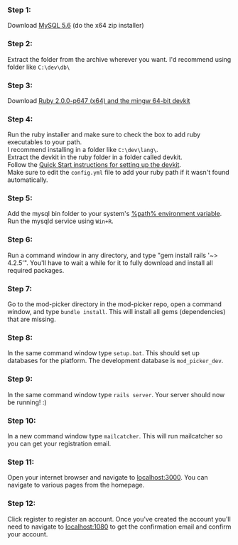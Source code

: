 ### Step 1:
Download [MySQL 5.6](https://dev.mysql.com/downloads/mysql/5.6.html)
(do the x64 zip installer)

### Step 2:
Extract the folder from the archive wherever you want. I'd recommend using folder like `C:\dev\db\`

### Step 3:
Download [Ruby 2.0.0-p647 (x64) and the mingw 64-bit devkit](http://rubyinstaller.org/downloads/)

### Step 4:
Run the ruby installer and make sure to check the box to add ruby executables to your path.  
I recommend installing in a folder like `C:\dev\lang\`.  
Extract the devkit in the ruby folder in a folder called devkit.  
Follow the [Quick Start instructions for setting up the devkit](https://github.com/oneclick/rubyinstaller/wiki/Development-Kit).  
Make sure to edit the `config.yml` file to add your ruby path if it wasn't found automatically.

### Step 5:
Add the mysql bin folder to your system's [%path% environment variable](https://dev.mysql.com/doc/mysql-windows-excerpt/5.1/en/mysql-installation-windows-path.html).
Run the mysqld service using `Win+R`.

### Step 6:
Run a command window in any directory, and type "gem install rails '~> 4.2.5'".  You'll have to wait a while for it to fully download and install all required packages.

### Step 7:
Go to the mod-picker directory in the mod-picker repo, open a command window, and type `bundle install`.  This will install all gems (dependencies) that are missing.

### Step 8:
In the same command window type `setup.bat`.  This should set up databases for the platform.  The development database is `mod_picker_dev`.

### Step 9:
In the same command window type `rails server`.  Your server should now be running!  :)

### Step 10:
In a new command window type `mailcatcher`.  This will run mailcatcher so you can get your registration email.

### Step 11:
Open your internet browser and navigate to [localhost:3000](http://localhost:3000).  You can navigate to various pages from the homepage.

### Step 12:
Click register to register an account.  Once you've created the account you'll need to navigate to [localhost:1080](http://localhost:1080) to get the confirmation email and confirm your account.
